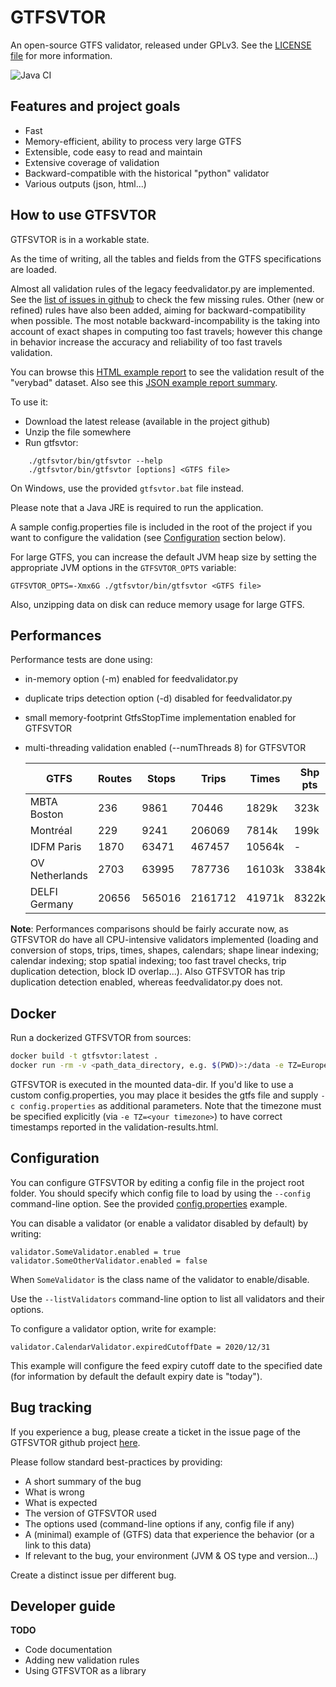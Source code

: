 GTFSVTOR
========

An open-source GTFS validator, released under GPLv3.
See the [LICENSE file](LICENSE) for more information.

![Java CI](https://github.com/mecatran/gtfsvtor/workflows/Java%20CI/badge.svg)

Features and project goals
--------------------------

- Fast
- Memory-efficient, ability to process very large GTFS
- Extensible, code easy to read and maintain
- Extensive coverage of validation
- Backward-compatible with the historical "python" validator
- Various outputs (json, html...)

How to use GTFSVTOR
-------------------

GTFSVTOR is in a workable state.

As the time of writing, all the tables and fields from the GTFS specifications are loaded.

Almost all validation rules of the legacy feedvalidator.py are implemented.
See the [list of issues in github](https://github.com/mecatran/gtfsvtor/issues?q=is%3Aopen+is%3Aissue+label%3Abackward-compat) to check the few missing rules.
Other (new or refined) rules have also been added, aiming for backward-compatibility when possible.
The most notable backward-incompability is the taking into account of exact shapes in computing too fast travels;
however this change in behavior increase the accuracy and reliability of too fast travels validation.

You can browse this [HTML example report](https://mecatran.github.io/gtfsvtor/validation-results.html)
to see the validation result of the "verybad" dataset.
Also see this [JSON example report summary](https://raw.githubusercontent.com/mecatran/gtfsvtor/master/docs/validation-results.json).

To use it:

- Download the latest release (available in the project github)
- Unzip the file somewhere
- Run gtfsvtor:

```
    ./gtfsvtor/bin/gtfsvtor --help
    ./gtfsvtor/bin/gtfsvtor [options] <GTFS file>
```

On Windows, use the provided `gtfsvtor.bat` file instead.

Please note that a Java JRE is required to run the application.

A sample config.properties file is included in the root of the project
if you want to configure the validation (see [Configuration](#configuration) section below).

For large GTFS, you can increase the default JVM heap size by setting
the appropriate JVM options in the `GTFSVTOR_OPTS` variable:

    GTFSVTOR_OPTS=-Xmx6G ./gtfsvtor/bin/gtfsvtor <GTFS file>

Also, unzipping data on disk can reduce memory usage for large GTFS.

Performances
------------

Performance tests are done using:

- in-memory option (-m) enabled for feedvalidator.py
- duplicate trips detection option (-d) disabled for feedvalidator.py
- small memory-footprint GtfsStopTime implementation enabled for GTFSVTOR
- multi-threading validation enabled (--numThreads 8) for GTFSVTOR

  | GTFS            | Routes | Stops  | Trips   | Times  | Shp pts | FeedValidator | GTFSVTOR      |
  |-----------------|--------|--------|---------|--------|---------|---------------|---------------|
  | MBTA Boston     |    236 |   9861 |   70446 |  1829k |    323k | 2m20s         | 8s            |
  | Montréal        |    229 |   9241 |  206069 |  7814k |    199k | 9m23s         | 20s           |
  | IDFM Paris      |   1870 |  63471 |  467457 | 10564k |       - | 57m50s        | 40s           |
  | OV Netherlands  |   2703 |  63995 |  787736 | 16103k |   3384k | ?             | 1m50s         |
  | DELFI Germany   |  20656 | 565016 | 2161712 | 41971k |   8322k | ?             | 2m44s         |
  
**Note**: Performances comparisons should be fairly accurate now,
as GTFSVTOR do have all CPU-intensive validators implemented
(loading and conversion of stops, trips, times, shapes, calendars; shape linear indexing; calendar indexing;
stop spatial indexing; too fast travel checks, trip duplication detection, block ID overlap...).
Also GTFSVTOR has trip duplication detection enabled, whereas feedvalidator.py does not.

Docker
------

Run a dockerized GTFSVTOR from sources:

```sh
docker build -t gtfsvtor:latest .
docker run -rm -v <path_data_directory, e.g. $(PWD)>:/data -e TZ=Europe/Berlin gtfsvtor:latest <gtfs-file>
```

GTFSVTOR is executed in the mounted data-dir. If you'd like to use a custom config.properties, 
you may place it besides the gtfs file and supply `-c config.properties` as additional parameters.
Note that the timezone must be specified explicitly (via `-e TZ=<your timezone>`) to have correct timestamps 
reported in the validation-results.html.

Configuration
-------------

You can configure GTFSVTOR by editing a config file in the project root folder.
You should specify which config file to load by using the `--config` command-line option.
See the provided [config.properties](config.properties) example.

You can disable a validator (or enable a validator disabled by default) by writing:

    validator.SomeValidator.enabled = true
    validator.SomeOtherValidator.enabled = false

When `SomeValidator` is the class name of the validator to enable/disable.

Use the `--listValidators` command-line option to list all validators and their options.

To configure a validator option, write for example:

    validator.CalendarValidator.expiredCutoffDate = 2020/12/31

This example will configure the feed expiry cutoff date to the specified date
(for information by default the default expiry date is "today").

Bug tracking
------------

If you experience a bug, please create a ticket in the issue page of the GTFSVTOR github project [here](https://github.com/mecatran/gtfsvtor/issues/new).

Please follow standard best-practices by providing:

- A short summary of the bug
- What is wrong
- What is expected
- The version of GTFSVTOR used
- The options used (command-line options if any, config file if any)
- A (minimal) example of (GTFS) data that experience the behavior (or a link to this data)
- If relevant to the bug, your environment (JVM & OS type and version...)

Create a distinct issue per different bug.

Developer guide
---------------

**TODO**

- Code documentation
- Adding new validation rules
- Using GTFSVTOR as a library

